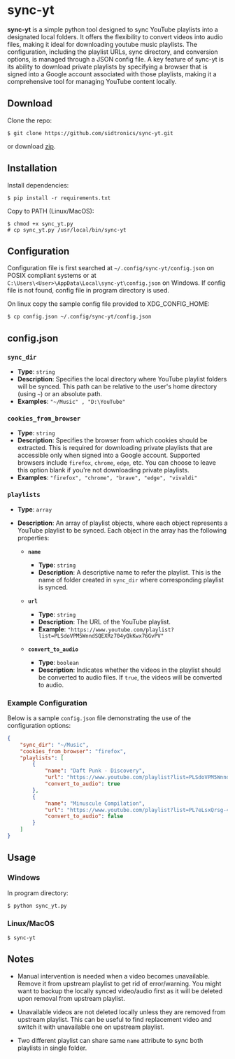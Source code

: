 # sync-yt
**sync-yt** is a simple python tool designed to sync YouTube playlists into a designated local folders.
It offers the flexibility to convert videos into audio files, making it ideal for downloading youtube music playlists.
The configuration, including the playlist URLs, sync directory, and conversion options, is managed through a JSON config file.
A key feature of sync-yt is its ability to download private playlists by specifying a browser that is signed into a Google account associated with those playlists,
making it a comprehensive tool for managing YouTube content locally.

## Download

Clone the repo:
```
$ git clone https://github.com/sidtronics/sync-yt.git
```

or download [zip](https://github.com/sidtronics/sync-yt/archive/refs/heads/main.zip).

## Installation

Install dependencies:
```
$ pip install -r requirements.txt
```

Copy to PATH (Linux/MacOS):
```
$ chmod +x sync_yt.py
# cp sync_yt.py /usr/local/bin/sync-yt
```

## Configuration

Configuration file is first searched at `~/.config/sync-yt/config.json` on POSIX compliant systems or at\
`C:\Users\<User>\AppData\Local\sync-yt\config.json` on Windows. If config file is not found, config file in program directory is used.

On linux copy the sample config file provided to XDG_CONFIG_HOME:
```
$ cp config.json ~/.config/sync-yt/config.json
```


## config.json

### `sync_dir`
- **Type**: `string`
- **Description**: Specifies the local directory where YouTube playlist folders will be synced. This path can be relative to the user's home directory (using `~`) or an absolute path.
- **Examples**: `"~/Music" , "D:\YouTube"`

### `cookies_from_browser`
- **Type**: `string`
- **Description**: Specifies the browser from which cookies should be extracted. This is required for downloading private playlists that are accessible only when signed into a Google account. Supported browsers include `firefox`, `chrome`, `edge`, etc. You can choose to leave this option blank if you're not downloading private playlists.
- **Examples**: `"firefox", "chrome", "brave", "edge", "vivaldi"`

### `playlists`
- **Type**: `array`
- **Description**: An array of playlist objects, where each object represents a YouTube playlist to be synced. Each object in the array has the following properties:

    - **`name`**
      - **Type**: `string`
      - **Description**: A descriptive name to refer the playlist. This is the name of folder created in `sync_dir` where corresponding playlist is synced.

    - **`url`**
      - **Type**: `string`
      - **Description**: The URL of the YouTube playlist.
      - **Example**: `"https://www.youtube.com/playlist?list=PLSdoVPM5WnndSQEXRz704yQkKwx76GvPV"`

    - **`convert_to_audio`**
      - **Type**: `boolean`
      - **Description**: Indicates whether the videos in the playlist should be converted to audio files. If `true`, the videos will be converted to audio.

### Example Configuration

Below is a sample `config.json` file demonstrating the use of the configuration options:

```json
{
    "sync_dir": "~/Music",
    "cookies_from_browser": "firefox",
    "playlists": [
        {
            "name": "Daft Punk - Discovery",
            "url": "https://www.youtube.com/playlist?list=PLSdoVPM5WnndSQEXRz704yQkKwx76GvPV",
            "convert_to_audio": true
        },
        {
            "name": "Minuscule Compilation",
            "url": "https://www.youtube.com/playlist?list=PL7eLsxQrsg-4DNH682TNzgSlCXEeJ3IsX",
            "convert_to_audio": false
        }
    ]
}
```
## Usage

### Windows
In program directory:
```
$ python sync_yt.py
```

### Linux/MacOS
```
$ sync-yt
```

## Notes

+ Manual intervention is needed when a video becomes unavailable. Remove it from upstream playlist to get rid of error/warning.
You might want to backup the locally synced video/audio first as it will be deleted upon removal from upstream playlist.

+ Unavailable videos are not deleted locally unless they are removed from upstream playlist.
This can be useful to find replacement video and switch it with unavailable one on upstream playlist.

+ Two different playlist can share same `name` attribute to sync both playlists in single folder.
